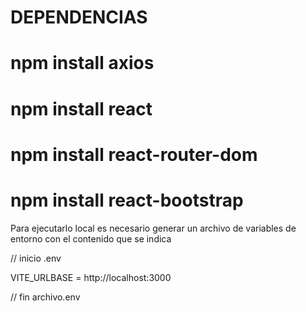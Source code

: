 # DEPENDENCIAS
# npm install axios
# npm install react
# npm install react-router-dom
# npm install react-bootstrap

Para ejecutarlo local es necesario generar un archivo de variables de entorno con el contenido que se indica

// inicio .env

VITE_URLBASE = http://localhost:3000

// fin archivo.env

